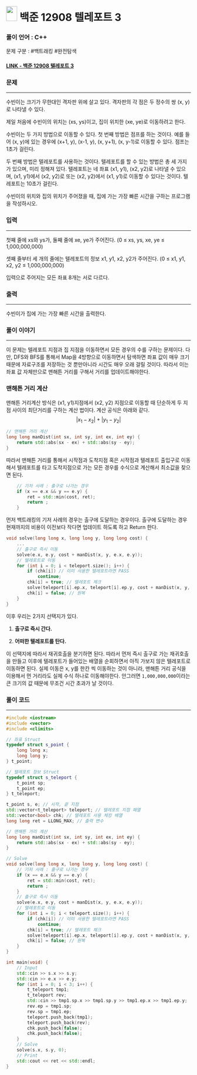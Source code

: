 
# <img src="https://d2gd6pc034wcta.cloudfront.net/tier/11.svg" width="30" height="40"> 백준 12908 텔레포트 3


### 풀이 언어 : C++

문제 구분 : #백트래킹 #완전탐색
#### [LINK - 백준 12908 텔레포트 3](https://www.acmicpc.net/problem/12908)

### 문제
<hr>

수빈이는 크기가 무한대인 격자판 위에 살고 있다. 격자판의 각 점은 두 정수의 쌍 (x, y)로 나타낼 수 있다.

제일 처음에 수빈이의 위치는 (xs, ys)이고, 집이 위치한 (xe, ye)로 이동하려고 한다.

수빈이는 두 가지 방법으로 이동할 수 있다. 첫 번째 방법은 점프를 하는 것이다. 예를 들어 (x, y)에 있는 경우에 (x+1, y), (x-1, y), (x, y+1), (x, y-1)로 이동할 수 있다. 점프는 1초가 걸린다.

두 번째 방법은 텔레포트를 사용하는 것이다. 텔레포트를 할 수 있는 방법은 총 세 가지가 있으며, 미리 정해져 있다. 텔레포트는 네 좌표 (x1, y1), (x2, y2)로 나타낼 수 있으며, (x1, y1)에서 (x2, y2)로 또는 (x2, y2)에서 (x1, y1)로 이동할 수 있다는 것이다. 텔레포트는 10초가 걸린다.

수빈이의 위치와 집의 위치가 주어졌을 때, 집에 가는 가장 빠른 시간을 구하는 프로그램을 작성하시오.

### 입력
<hr>

첫째 줄에 xs와 ys가, 둘째 줄에 xe, ye가 주어진다. (0 ≤ xs, ys, xe, ye ≤ 1,000,000,000)

셋째 줄부터 세 개의 줄에는 텔레포트의 정보 x1, y1, x2, y2가 주어진다. (0 ≤ x1, y1, x2, y2 ≤ 1,000,000,000)

입력으로 주어지는 모든 좌표 8개는 서로 다르다.
### 출력
<hr>

수빈이가 집에 가는 가장 빠른 시간을 출력한다.
### 풀이 이야기
<hr>

이 문제는 텔레포트 지점과 집 지점을 이동하면서 모든 경우의 수를 구하는 문제이다. 다만, DFS와 BFS를 통해서 Map을 4방향으로 이동하면서 탐색하면 좌표 값이 매우 크기 때문에 자료구조를 저장하는 것 뿐만아니라 시간도 매우 오래 걸릴 것이다. 따라서 이는 좌표 값 자체만으로 맨해튼 거리를 구해서 거리를 업데이트해야한다.

### 맨해튼 거리 계산
맨해튼 거리계산 방식은 (x1, y1)지점에서 (x2, y2) 지점으로 이동할 때 단순하게 두 지점 사이의 최단거리를 구하는 계산 법이다. 계산 공식은 아래와 같다.
$$\left\vert x_1 - x_2 \right\vert + \left\vert y_1 - y_2 \right\vert$$

```c++
// 맨해튼 거리 계산
long long manDist(int sx, int sy, int ex, int ey) {
    return std::abs(sx - ex) + std::abs(sy - ey); 
}
```

따라서 맨해튼 거리를 통해서 시작점과 도착지점 혹은 시작점과 텔레포트 출입구로 이동해서 텔레포트를 타고 도착지점으로 가는 모든 경우를 수식으로 계산해서 최소값을 찾으면 된다.

```c++
    // 기저 사례 : 출구로 나가는 경우
    if (x == e.x && y == e.y) {
        ret = std::min(cost, ret);
        return ;
    }
```
먼저 백트래킹의 기저 사례의 경우는 출구에 도달하는 경우이다. 출구에 도달하는 경우 현재까지의 비용이 이전보다 작다면 업데이트 하도록 하고 Return 한다.

``` c++
void solve(long long x, long long y, long long cost) {
    ...
    // 출구로 즉시 이동
    solve(e.x, e.y, cost + manDist(x, y, e.x, e.y));
    // 텔레포트로 이동
    for (int i = 0; i < teleport.size(); i++) {
        if (chk[i]) // 이미 사용한 텔레포트라면 PASS
            continue;
        chk[i] = true; // 텔레포트 체크
        solve(teleport[i].ep.x, teleport[i].ep.y, cost + manDist(x, y, teleport[i].sp.x, teleport[i].sp.y) + 10);
        chk[i] = false; // 원복
    }
}
```
이후 우리는 2가지 선택지가 있다.
1. **출구로 즉시 간다.**

2. **어떠한 텔레포트를 탄다.**

이 선택지에 따라서 재귀호출을 분기하면 된다. 따라서 먼저 즉시 출구로 가는 재귀호출을 만들고 이후에 텔레포트가 들어있는 배열을 순회하면서 아직 가보지 않은 텔레포트로 이동하면 된다. 실제 이동은 x, y를 한칸 씩 이동하는 것이 아니라, 맨해튼 거리 공식을 이용해서 먼 거리라도 실제 수식 하나로 이동해야한다. 안그러면 `1,000,000,000`이라는 큰 크기의 값 때문에 무조건 시간 초과가 날 것이다.

### 풀이 코드
<hr>

``` c++
#include <iostream>
#include <vector>
#include <climits>

// 좌표 Struct
typedef struct s_point {
    long long x;
    long long y;
} t_point;

// 텔레포트 정보 Struct
typedef struct s_teleport {
    t_point sp;
    t_point ep;
} t_teleport;

t_point s, e; // 시작, 끝 지점
std::vector<t_teleport> teleport; // 텔레포트 지점 패열
std::vector<bool> chk; // 텔레포트 사용 체킹 배열
long long ret = LLONG_MAX; // 출력 변수

// 맨해튼 거리 계산
long long manDist(int sx, int sy, int ex, int ey) {
    return std::abs(sx - ex) + std::abs(sy - ey); 
}

// Solve
void solve(long long x, long long y, long long cost) {
    // 기저 사례 : 출구로 나가는 경우
    if (x == e.x && y == e.y) {
        ret = std::min(cost, ret);
        return ;
    }
    // 출구로 즉시 이동
    solve(e.x, e.y, cost + manDist(x, y, e.x, e.y));
    // 텔레포트로 이동
    for (int i = 0; i < teleport.size(); i++) {
        if (chk[i]) // 이미 사용한 텔레포트라면 PASS
            continue;
        chk[i] = true; // 텔레포트 체크
        solve(teleport[i].ep.x, teleport[i].ep.y, cost + manDist(x, y, teleport[i].sp.x, teleport[i].sp.y) + 10);
        chk[i] = false; // 원복
    }
}

int main(void) {
    // Input
    std::cin >> s.x >> s.y;
    std::cin >> e.x >> e.y;
    for (int i = 0; i < 3; i++) {
        t_teleport tmp1;
        t_teleport rev;
        std::cin >> tmp1.sp.x >> tmp1.sp.y >> tmp1.ep.x >> tmp1.ep.y;
        rev.ep = tmp1.sp;
        rev.sp = tmp1.ep;
        teleport.push_back(tmp1);
        teleport.push_back(rev);
        chk.push_back(false);
        chk.push_back(false);
    }
    // Solve
    solve(s.x, s.y, 0);
    // Print
    std::cout << ret << std::endl;
}
```
